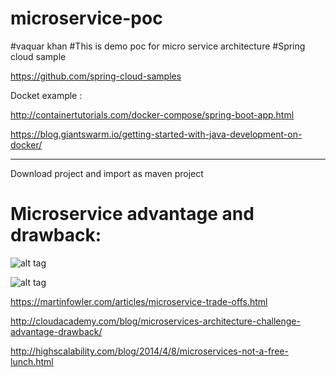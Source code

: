# microservice-poc
#vaquar khan 
#This is demo poc for micro service architecture
#Spring cloud sample

https://github.com/spring-cloud-samples

Docket example :

http://containertutorials.com/docker-compose/spring-boot-app.html

https://blog.giantswarm.io/getting-started-with-java-development-on-docker/


-----------------------------------------------

 Download project and import as maven project


# Microservice advantage and drawback:




![alt tag](https://developers.redhat.com/blog/wp-content/uploads/2016/12/screen-shot-2016-12-06-at-10-37-37-768x689.png)

![alt tag](https://4.bp.blogspot.com/-5Ey_qCiot5I/WD6Rt-aQ80I/AAAAAAAAG1w/KN53HAAcntoJhffG3HBCZGJWvgVq_umYQCLcB/s640/Screen%2BShot%2B2016-11-30%2Bat%2B08.45.11.png)

https://martinfowler.com/articles/microservice-trade-offs.html

http://cloudacademy.com/blog/microservices-architecture-challenge-advantage-drawback/

http://highscalability.com/blog/2014/4/8/microservices-not-a-free-lunch.html



